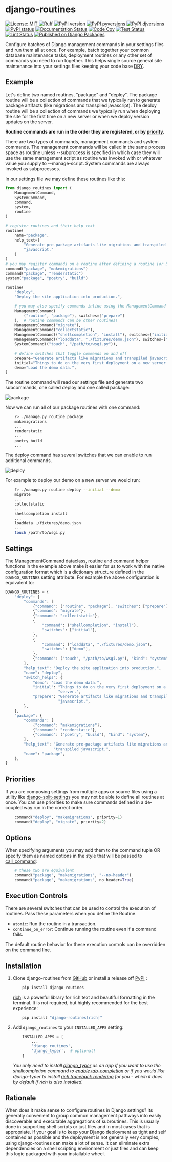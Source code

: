 # django-routines


[![License: MIT](https://img.shields.io/badge/License-MIT-blue.svg)](https://opensource.org/licenses/MIT)
[![Ruff](https://img.shields.io/endpoint?url=https://raw.githubusercontent.com/astral-sh/ruff/main/assets/badge/v2.json)](https://github.com/astral-sh/ruff)
[![PyPI version](https://badge.fury.io/py/django-routines.svg)](https://pypi.python.org/pypi/django-routines/)
[![PyPI pyversions](https://img.shields.io/pypi/pyversions/django-routines.svg)](https://pypi.python.org/pypi/django-routines/)
[![PyPI djversions](https://img.shields.io/pypi/djversions/django-routines.svg)](https://pypi.org/project/django-routines/)
[![PyPI status](https://img.shields.io/pypi/status/django-routines.svg)](https://pypi.python.org/pypi/django-routines)
[![Documentation Status](https://readthedocs.org/projects/django-routines/badge/?version=latest)](http://django-routines.readthedocs.io/?badge=latest/)
[![Code Cov](https://codecov.io/gh/bckohan/django-routines/branch/main/graph/badge.svg?token=0IZOKN2DYL)](https://codecov.io/gh/bckohan/django-routines)
[![Test Status](https://github.com/bckohan/django-routines/actions/workflows/test.yml/badge.svg?branch=main)](https://github.com/bckohan/django-routines/actions/workflows/test.yml?query=branch:main)
[![Lint Status](https://github.com/bckohan/django-routines/actions/workflows/lint.yml/badge.svg?branch=main)](https://github.com/bckohan/django-routines/actions/workflows/lint.yml?query=branch:main)
[![Published on Django Packages](https://img.shields.io/badge/Published%20on-Django%20Packages-0c3c26)](https://djangopackages.org/packages/p/django-routines/)


Configure batches of Django management commands in your settings files and run them all at once. For example, batch together your common database maintenance tasks, deployment routines or any other set of commands you need to run together. This helps single source general site maintenance into your settings files keeping your code base [DRY](https://en.wikipedia.org/wiki/Don%27t_repeat_yourself).

## Example

Let's define two named routines, "package" and "deploy". The package routine will be a collection of commands that we typically run to generate package artifacts (like migrations and transpiled javascript). The deploy routine will be a collection of commands we typically run when deploying the site for the first time on a new server or when we deploy version updates on the server.

**Routine commands are run in the order they are registered, or by [priority](#priorities).**

There are two types of commands, management commands and system commands. The management commands will be called in the same process space as routine unless --subprocess is specified in which case they will use the same management script as routine was invoked with or whatever value you supply to --manage-script. System commands are always invoked as subprocesses.

In our settings file we may define these routines like this:

```python
from django_routines import (
    ManagementCommand,
    SystemCommand,
    command,
    system,
    routine
)

# register routines and their help text
routine(
    name="package",
    help_text=(
        "Generate pre-package artifacts like migrations and transpiled "
        "javascript."
    )
)
# you may register commands on a routine after defining a routine (or before!)
command("package", "makemigrations")
command("package", "renderstatic")
system("package", "poetry", "build")

routine(
    "deploy",
    "Deploy the site application into production.",

    # you may also specify commands inline using the ManagementCommand dataclass
    ManagementCommand(
        ("routine", "package"), switches=["prepare"]
    ),  # routine commands can be other routines!
    ManagementCommand("migrate"),
    ManagementCommand("collectstatic"),
    ManagementCommand(("shellcompletion", "install"), switches=["initial"]),
    ManagementCommand(("loaddata", "./fixtures/demo.json"), switches=["demo"]),
    SystemCommand(("touch", "/path/to/wsgi.py")),

    # define switches that toggle commands on and off
    prepare="Generate artifacts like migrations and transpiled javascript.",
    initial="Things to do on the very first deployment on a new server.",
    demo="Load the demo data.",
)
```

The routine command will read our settings file and generate two subcommands, one called deploy and one called package:

![package](https://raw.githubusercontent.com/bckohan/django-routines/main/examples/package.svg)

Now we can run all of our package routines with one command:

```bash
    ?> ./manage.py routine package
    makemigrations
    ...
    renderstatic
    ...
    poetry build
    ...
```

The deploy command has several switches that we can enable to run additional commands.

![deploy](https://raw.githubusercontent.com/bckohan/django-routines/main/examples/deploy.svg)

For example to deploy our demo on a new server we would run:

```bash
    ?> ./manage.py routine deploy --initial --demo
    migrate
    ...
    collectstatic
    ...
    shellcompletion install
    ...
    loaddata ./fixtures/demo.json
    ...
    touch /path/to/wsgi.py
```

## Settings

The [ManagementCommand](https://django-routines.readthedocs.io/en/latest/reference.html#django_routines.ManagementCommand) dataclass, [routine](https://django-routines.readthedocs.io/en/latest/reference.html#django_routines.routine) and [command](https://django-routines.readthedocs.io/en/latest/reference.html#django_routines.command) helper functions in the example above make it easier for us to work with the native configuration format which is a dictionary structure defined in the ``DJANGO_ROUTINES`` setting attribute. For example the above configuration is equivalent to:

```python
DJANGO_ROUTINES = {
    "deploy": {
        "commands": [
            {"command": ("routine", "package"), "switches": ["prepare"]},
            {"command": "migrate"},
            {"command": "collectstatic"},
            {
                "command": ("shellcompletion", "install"),
                "switches": ["initial"],
            },
            {
                "command": ("loaddata", "./fixtures/demo.json"),
                "switches": ["demo"],
            },
            {"command": ("touch", "/path/to/wsgi.py"), "kind": "system"},
        ],
        "help_text": "Deploy the site application into production.",
        "name": "deploy",
        "switch_helps": {
            "demo": "Load the demo data.",
            "initial": "Things to do on the very first deployment on a new "
                       "server.",
            "prepare": "Generate artifacts like migrations and transpiled "
                       "javascript.",
        },
    },
    "package": {
        "commands": [
            {"command": "makemigrations"},
            {"command": "renderstatic"},
            {"command": ("poetry", "build"), "kind": "system"},
        ],
        "help_text": "Generate pre-package artifacts like migrations and "
                     "transpiled javascript.",
        "name": "package",
    },
}
```


## Priorities

If you are composing settings from multiple apps or source files using a utility like [django-split-settings](https://pypi.org/project/django-split-settings/) you may not be able to define all routines at once. You can use priorities to make sure commands defined in a de-coupled way run in the correct order.

```python
    command("deploy", "makemigrations", priority=1)
    command("deploy", "migrate", priority=2)
```

## Options

When specifying arguments you may add them to the command tuple OR specify them as named options in the style that will be passed to [call_command](https://docs.djangoproject.com/en/stable/ref/django-admin/#django.core.management.call_command):

```python
    # these two are equivalent
    command("package", "makemigrations", "--no-header")
    command("package", "makemigrations", no_header=True)
```

## Execution Controls

There are several switches that can be used to control the execution of routines. Pass these parameters when you define the Routine.

- ``atomic``: Run the routine in a transaction.
- ``continue_on_error``: Continue running the routine even if a command fails.

The default routine behavior for these execution controls can be overridden on the command line.


## Installation


1. Clone django-routines from [GitHub](https://github.com/bckohan/django-routines) or install a release off [PyPI](https://pypi.python.org/pypi/django-routines) :

    ```bash
        pip install django-routines
    ```

    [rich](https://rich.readthedocs.io/) is a powerful library for rich text and beautiful formatting in the terminal. It is not required, but highly recommended for the best experience:

    ```bash
        pip install "django-routines[rich]"
    ```


2. Add ``django_routines`` to your ``INSTALLED_APPS`` setting:

    ```python
        INSTALLED_APPS = [
            ...
            'django_routines',
            'django_typer',  # optional!
        ]
    ```

   *You only need to install [django_typer](https://github.com/bckohan/django-typer) as an app if you want to use the shellcompletion command to [enable tab-completion](https://django-typer.readthedocs.io/en/latest/shell_completion.html) or if you would like django-typer to install [rich traceback rendering](https://django-typer.readthedocs.io/en/latest/howto.html#configure-rich-stack-traces) for you - which it does by default if rich is also installed.*

## Rationale

When does it make sense to configure routines in Django settings? Its generally convenient to group common management pathways into easily discoverable and executable aggregations of subroutines. This is usually done in supporting shell scripts or just files and in most cases that is appropriate. If your goal is to keep your Django deployment as tight and self contained as possible and the deployment is not generally very complex, using django-routines can make a lot of sense. It can eliminate extra dependencies on a shell scripting environment or just files and can keep this logic packaged with your installable wheel.
